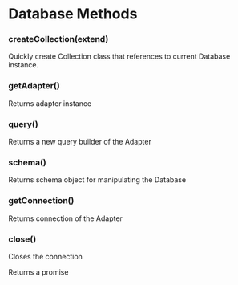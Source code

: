 # Database Methods

### createCollection(extend)

Quickly create Collection class that references to current Database instance.

### getAdapter()

Returns adapter instance

### query()

Returns a new query builder of the Adapter

### schema()

Returns schema object for manipulating the Database

### getConnection()

Returns connection of the Adapter

### close()

Closes the connection

Returns a promise
